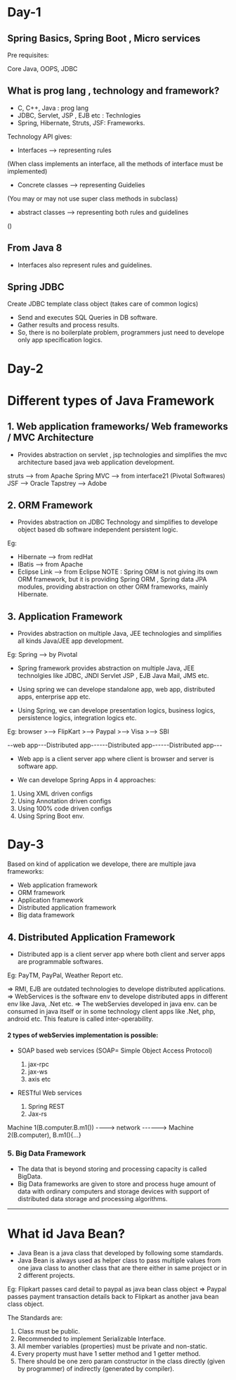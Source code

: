 Day-1
=======  

## Spring Basics, Spring Boot , Micro services ##

Pre requisites:

Core Java, OOPS, JDBC

## What is prog lang , technology and framework? ##

- C, C++, Java : prog lang
- JDBC, Servlet, JSP , EJB etc : Technlogies
- Spring, Hibernate, Struts, JSF: Frameworks.

Technology API gives:

- Interfaces --> representing rules

(When class implements an interface, all the methods of interface must be implemented)

- Concrete classes --> representing Guidelies

(You may or may not use super class methods in subclass)

- abstract classes --> representing both rules and guidelines

()

## From Java 8 ##

- Interfaces also represent rules and guidelines.

## Spring JDBC ##

Create JDBC template class object (takes care of common logics)

- Send and executes SQL Queries in DB software.
- Gather results and process results.
- So, there is no boilerplate problem, programmers just need to develope only app specification logics.


Day-2
======

# Different types of Java Framework #

## 1. Web application frameworks/ Web frameworks / MVC Architecture  ##


- Provides abstraction  on servlet , jsp technologies and simplifies the mvc architecture based java web application development.

struts --> from Apache
Spring MVC --> from interface21 (Pivotal Softwares)
JSF --> Oracle
Tapstrey --> Adobe

## 2. ORM Framework  ##

- Provides abstraction on JDBC Technology and simplifies to develope object based db software independent persistent logic.

Eg:

- Hibernate --> from redHat
- IBatis --> from Apache
- Eclipse Link --> from Eclipse
NOTE : Spring ORM is not giving its own ORM framework, but it is providing Spring ORM , Spring data JPA modules, providing abstraction on other ORM frameworks, mainly Hibernate.

## 3. Application Framework  ##

- Provides abstraction on multiple Java, JEE technologies and simplifies all kinds Java/JEE app development.

Eg: Spring --> by Pivotal 


- Spring framework provides abstraction on multiple Java, JEE technolgies like JDBC, JNDI Servlet JSP , EJB Java Mail, JMS etc.

- Using spring we can develope standalone app, web app, distributed apps, enterprise app etc.

- Using Spring, we can develope presentation logics, business logics, persistence logics, integration logics etc.


Eg: browser >--> FlipKart >--> Paypal >--> Visa >--> SBI

   --web app---Distributed app------Distributed app------Distributed app---

   - Web app is a client server app where client is browser and server is software app.

- We can develope Spring Apps in 4 approaches:

1. Using XML driven configs
2. Using Annotation driven configs
3. Using 100% code driven configs
4. Using Spring Boot env.



Day-3
======


Based on kind of application we develope, there are multiple java frameworks:

- Web application framework
- ORM framework
- Application framework
- Distributed application framework
- Big data framework

## 4. Distributed Application Framework  ##

- Distributed app is a client server app where both client and server apps are programmable softwares.

Eg: PayTM, PayPal, Weather Report etc.

=> RMI, EJB are outdated technologies to develope distributed applications.
=> WebServices is the software env to develope distributed apps in different env like Java, .Net etc.
=> The webServies developed in java env. can be consumed in java itself or in some technology client apps like .Net, php, android etc. This feature is called inter-operability.

#### 2 types of webServies implementation is possible: ####

- SOAP based web services (SOAP= Simple Object Access Protocol) 
    1. jax-rpc
    2. jax-ws
    3. axis etc

- RESTful Web services
    1. Spring REST
    2. Jax-rs


Machine 1(B.computer.B.m1()) ----> network ------> Machine 2(B.computer), B.m1(){...}





### 5. Big Data Framework ###

- The data that is beyond storing and processing capacity is called BigData.
- Big Data frameworks are given to store and process huge amount of data with ordinary computers and storage devices with support of distributed data storage and processing algorithms.


-------------------------------------------------------------------------------


What id Java Bean?
====================

- Java Bean is a java class that developed by following some stamdards.
- Java Bean is always used as helper class to pass multiple values from one java class to another class that are there either in same project or in 2 different projects.

Eg: Flipkart passes card detail to paypal as java bean class object
=> Paypal passes payment transaction details back to Flipkart as another java bean class object.


The Standards are:

1. Class must be public.
2. Recommended to implement Serializable Interface.
3. All member variables (properties) must be private and non-static.
4. Every property must have 1 setter method and 1 getter method.
5. There should be one zero param constructor in the class directly (given by programmer) of indirectly (generated by compiler).
























































































